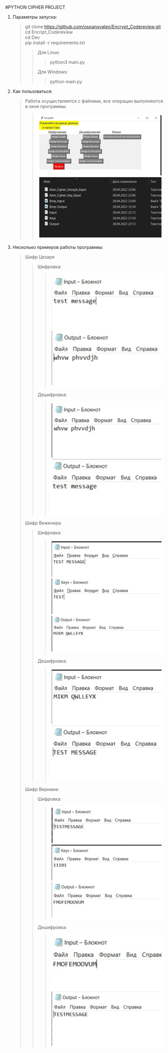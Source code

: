 #PYTHON CIPHER PROJECT
1. Параметры запуска:
	>git clone https://github.com/ospanovalen/Encrypt_Codereview.git \
	>cd Encript_Codereview \
	>cd Dev \
	>pip install -r requirements.txt 
	>>Для Linux:
	>>>python3 main.py 
	>>
	>>Для Windows:
	>>>python main.py
2. Как пользоваться:
	>Работа осуществляется с файлами, все операции выполняются в окне программы:
	>>![Alt text](/Dev/Screenshots/Sc1.jpg?raw=true "Optional Title")
3. Несколько примеров работы программы:
	>Шифр Цезаря
	>>Шифровка:
	>>>![Alt text](/Dev/Screenshots/Sc21.jpg?raw=true "Optional Title")
	>>
	>>Дешифровка:
	>>>![Alt text](/Dev/Screenshots/Sc22.jpg?raw=true "Optional Title")
	>
	>Шифр Виженера
	>>Шифровка:
	>>>![Alt text](/Dev/Screenshots/Sc31.jpg?raw=true "Optional Title")
	>>
	>>Дешифровка:
	>>>![Alt text](/Dev/Screenshots/Sc32.jpg?raw=true "Optional Title")
	>
	>Шифр Вернама:
	>>Шифровка:
	>>>![Alt text](/Dev/Screenshots/Sc41.jpg?raw=true "Optional Title")
	>>
	>>Дешифровка:
	>>>![Alt text](/Dev/Screenshots/Sc42.jpg?raw=true "Optional Title")

